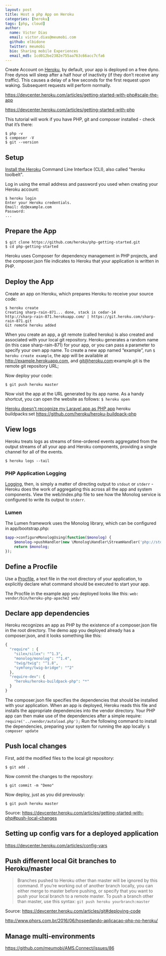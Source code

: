 ```yaml
---
layout: post
title: Host a php App on Heroku
categories: [heroku]
tags: [php, cloud]
author:
  name: Victor Dias
  email: victor.dias@meumobi.com
  github: elbidone
  twitter: meumobi
  bio: Sharing mobile Experiences
  email_md5: 1cd012be2382e755aa763c66acc7cfa6
---
```


Create Account on [Heroku](https://dashboard.heroku.com/), by default, your app is deployed on a free dyno. Free dynos will sleep after a half hour of inactivity (if they don’t receive any traffic). This causes a delay of a few seconds for the first request upon waking. Subsequent requests will perform normally.

https://devcenter.heroku.com/articles/getting-started-with-php#scale-the-app

https://devcenter.heroku.com/articles/getting-started-with-php

This tutorial will work if you have PHP, git and composer installed - check that it’s there:

```
$ php -v
$ composer -V
$ git --version
```

## Setup
[Install the Heroku](https://devcenter.heroku.com/articles/getting-started-with-php#set-up) Command Line Interface (CLI), also called "heroku toolbelt".

Log in using the email address and password you used when creating your Heroku account:

```
$ heroku login
Enter your Heroku credentials.
Email: dz@example.com
Password:
...
```

## Prepare the App

```
$ git clone https://github.com/heroku/php-getting-started.git
$ cd php-getting-started
```

Heroku uses Composer for dependency management in PHP projects, and the composer.json file indicates to Heroku that your application is written in PHP.

## Deploy the App

Create an app on Heroku, which prepares Heroku to receive your source code:

```
$ heroku create
Creating sharp-rain-871... done, stack is cedar-14
http://sharp-rain-871.herokuapp.com/ | https://git.heroku.com/sharp-rain-871.git
Git remote heroku added
```

When you create an app, a git remote (called heroku) is also created and associated with your local git repository.
Heroku generates a random name (in this case sharp-rain-871) for your app, or you can pass a parameter to specify your own app name. To create a new app named “example”, run `$ heroku create example`, the app will be available at http://example.herokuapp.com, and git@heroku.com:example.git is the remote git repository URL;

Now deploy your code: 

`$ git push heroku master`

Now visit the app at the URL generated by its app name. As a handy shortcut, you can open the website as follows:
`$ heroku open`

[Heroku doesn't recognize my Laravel app as PHP app](http://stackoverflow.com/a/27741701/4982169)
heroku buildpacks:set https://github.com/heroku/heroku-buildpack-php

## View logs
Heroku treats logs as streams of time-ordered events aggregated from the output streams of all your app and Heroku components, providing a single channel for all of the events.

`$ heroku logs --tail`

### PHP Application Logging

[Logging](https://devcenter.heroku.com/articles/php-logging), then, is simply a matter of directing output to `stdout` or `stderr` - Heroku does the work of aggregating this across all the app and system components. View the web/index.php file to see how the Monolog service is configured to write its output to `stderr`.

### Lumen
The Lumen framework uses the Monolog library, which can be configured in app/bootstrap.php:

```php
$app->configureMonologUsing(function($monolog) {
    $monolog->pushHandler(new \Monolog\Handler\StreamHandler('php://stderr', \Monolog\Logger::WARNING));
    return $monolog;
});
```

## Define a Procfile
Use a [Procfile](https://devcenter.heroku.com/articles/procfile), a text file in the root directory of your application, to explicitly declare what command should be executed to start your app.

The Procfile in the example app you deployed looks like this:
`web: vendor/bin/heroku-php-apache2 web/
`

## Declare app dependencies
Heroku recognizes an app as PHP by the existence of a composer.json file in the root directory.
The demo app you deployed already has a composer.json, and it looks something like this:

```php
{
  "require" : {
    "silex/silex": "^1.3",
    "monolog/monolog": "^1.4",
    "twig/twig": "^1.8",
    "symfony/twig-bridge": "^2"
  },
  "require-dev": {
    "heroku/heroku-buildpack-php": "*"
  }
}
```

The composer.json file specifies the dependencies that should be installed with your application. When an app is deployed, Heroku reads this file and installs the appropriate dependencies into the vendor directory.
Your PHP app can then make use of the dependencies after a simple require:
`require('../vendor/autoload.php');`
Run the following command to install the dependencies, preparing your system for running the app locally:
`$ composer update`

## Push local changes

First, add the modified files to the local git repository:

`$ git add .`

Now commit the changes to the repository:

`$ git commit -m "Demo"`

Now deploy, just as you did previously:

`$ git push heroku master`

Source: https://devcenter.heroku.com/articles/getting-started-with-php#push-local-changes

## Setting up config vars for a deployed application
https://devcenter.heroku.com/articles/config-vars

## Push different local Git branches to Heroku/master

> Branches pushed to Heroku other than master will be ignored by this command. If you’re working out of another branch locally, you can either merge to master before pushing, or specify that you want to push your local branch to a remote master. To push a branch other than master, use this syntax:
`git push heroku yourbranch:master`

Source: https://devcenter.heroku.com/articles/git#deploying-code

http://www.phprs.com.br/2016/06/hospedando-aplicacao-php-no-heroku/

## Manage multi-environments
https://github.com/meumobi/AMS.Connect/issues/86